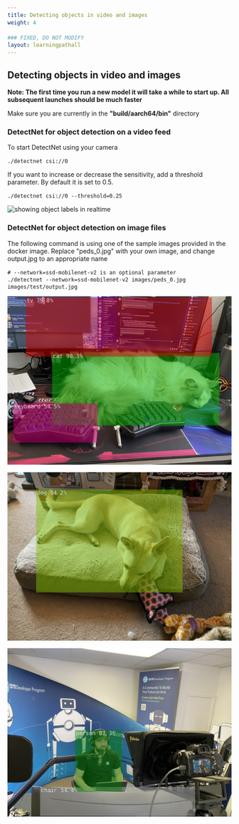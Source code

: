 ```yaml
---
title: Detecting objects in video and images
weight: 4

### FIXED, DO NOT MODIFY
layout: learningpathall
---
```


## Detecting objects in video and images

**Note: The first time you run a new model it will take a while to start up. All subsequent launches should be much faster**

Make sure you are currently in the **"build/aarch64/bin"** directory

### DetectNet for object detection on a video feed

To start DetectNet using your camera
```
./detectnet csi://0
```

If you want to increase or decrease the sensitivity, add a threshold parameter. By default it is set to 0.5.
```
./detectnet csi://0 --threshold=0.25
```

![showing object labels in realtime](./videodetection.png)

### DetectNet for object detection on image files

The following command is using one of the sample images provided in the docker image. Replace "peds_0.jpg" with your own image, and change output.jpg to an appropriate name
```
# --network=ssd-mobilenet-v2 is an optional parameter
./detectnet --network=ssd-mobilenet-v2 images/peds_0.jpg images/test/output.jpg
```

![cat lying in between a keyboard and monitor](./catkeyboard.png)

![a dog on a bed](./dogonbed.png)

![Robert Wolff in the Innovation Coffee studio](./robertstudio.png)
